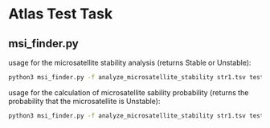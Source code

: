 # Atlas Test Task
## msi_finder.py
usage for the microsatellite stability analysis (returns Stable or Unstable):
```bash
python3 msi_finder.py -f analyze_microsatellite_stability str1.tsv test_vector.txt
```

usage for the calculation of microsatellite sability probability (returns the probability that the microsatellite is Unstable):
```bash
python3 msi_finder.py -f analyze_microsatellite_stability str1.tsv test_vector.txt
```
